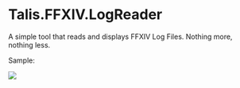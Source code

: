 Talis.FFXIV.LogReader
=====================

A simple tool that reads and displays FFXIV Log Files. Nothing more, nothing less.

Sample: 

![](https://dl.dropboxusercontent.com/s/32vmj1v1sszii43/2014-03-14%2006_20_21-FFXIV%20LogReader.png)
